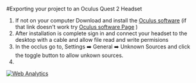 #Exporting your project to an Oculus Quest 2 Headset

1. If not on your computer Download and install the [Oculus software](https://www.oculus.com/download_app/?id=1582076955407037) (if that link doesn't work try [Oculus software Page](https://www.meta.com/quest/setup/?utm_source=www.meta.com&utm_medium=dollyredirect) )
2. After installation is complete sign in and connect your headset to the desktop with a cable and allow file read and write permisions
3. In the occlus go to, Settings ➡️ General ➡️ Unknown Sources and click the toggle button to allow unkown sources.
4. 


<!---- begin statcounter ---->
<script type="text/javascript">
var sc_project = 12399103;
var sc_invisible = 1;
var sc_security = "dbebcd0c";
</script>
<script type="text/javascript" src="https://www.statcounter.com/counter/counter.js" async></script>
<noscript>
<div class="statcounter">
    <a title="Web Analytics" href="https://statcounter.com/" target="_blank"><img class="statcounter" src="https://c.statcounter.com/12399103/0/dbebcd0c/1/" alt="Web Analytics" /></a>
</div>
</noscript>
<!-- end statcounter -->
